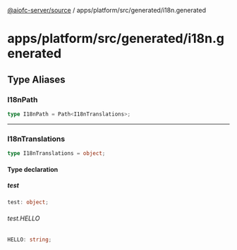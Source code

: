[@aiofc-server/source](../../../../../index.md) / apps/platform/src/generated/i18n.generated

# apps/platform/src/generated/i18n.generated

## Type Aliases

### I18nPath

```ts
type I18nPath = Path<I18nTranslations>;
```

***

### I18nTranslations

```ts
type I18nTranslations = object;
```

#### Type declaration

##### test

```ts
test: object;
```

###### test.HELLO

```ts
HELLO: string;
```
